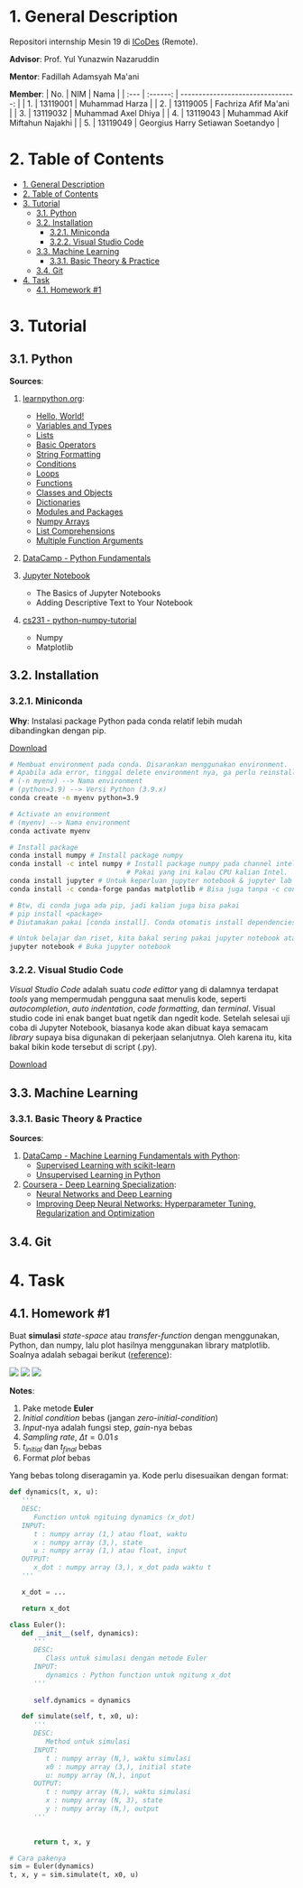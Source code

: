 # 1. General Description
Repositori internship Mesin 19 di [ICoDes](https://ik.fti.itb.ac.id/lab-icodes/) (Remote).

**Advisor**: Prof. Yul Yunazwin Nazaruddin

**Mentor**: Fadillah Adamsyah Ma'ani

**Member**:
| No.  |   NIM    |                              Nama |
| :--- | :------: | --------------------------------: |
| 1.   | 13119001 |                    Muhammad Harza |
| 2.   | 13119005 |              Fachriza Afif Ma'ani |
| 3.   | 13119032 |               Muhammad Axel Dhiya |
| 4.   | 13119043 |    Muhammad Akif Miftahun Najakhi |
| 5.   | 13119049 | Georgius Harry Setiawan Soetandyo |

# 2. Table of Contents
- [1. General Description](#1-general-description)
- [2. Table of Contents](#2-table-of-contents)
- [3. Tutorial](#3-tutorial)
  - [3.1. Python](#31-python)
  - [3.2. Installation](#32-installation)
    - [3.2.1. Miniconda](#321-miniconda)
    - [3.2.2. Visual Studio Code](#322-visual-studio-code)
  - [3.3. Machine Learning](#33-machine-learning)
    - [3.3.1. Basic Theory & Practice](#331-basic-theory--practice)
  - [3.4. Git](#34-git)
- [4. Task](#4-task)
  - [4.1. Homework #1](#41-homework-1)

# 3. Tutorial

## 3.1. Python

**Sources**:

1. [learnpython.org](https://www.learnpython.org/):
   - [Hello, World!](https://www.learnpython.org/en/Hello%2C_World%21)
   - [Variables and Types](https://www.learnpython.org/en/Variables_and_Types)
   - [Lists](https://www.learnpython.org/en/Lists)
   - [Basic Operators](https://www.learnpython.org/en/Basic_Operators)
   - [String Formatting](https://www.learnpython.org/en/String_Formatting)
   - [Conditions](https://www.learnpython.org/en/Conditions)
   - [Loops](https://www.learnpython.org/en/Loops)
   - [Functions](https://www.learnpython.org/en/Functions)
   - [Classes and Objects](https://www.learnpython.org/en/Classes_and_Objects)
   - [Dictionaries](https://www.learnpython.org/en/Dictionaries)
   - [Modules and Packages](https://www.learnpython.org/en/Modules_and_Packages)
   - [Numpy Arrays](https://www.learnpython.org/en/Numpy_Arrays)
   - [List Comprehensions](https://www.learnpython.org/en/List_Comprehensions)
   - [Multiple Function Arguments](https://www.learnpython.org/en/Multiple_Function_Arguments)

2. [DataCamp - Python Fundamentals](https://www.datacamp.com/tracks/python-fundamentals)

3. [Jupyter Notebook](https://towardsdatascience.com/a-beginners-tutorial-to-jupyter-notebooks-1b2f8705888a)
   - The Basics of Jupyter Notebooks
   - Adding Descriptive Text to Your Notebook

4. [cs231 - python-numpy-tutorial](https://cs231n.github.io/python-numpy-tutorial/#containers)
   - Numpy
   - Matplotlib

## 3.2. Installation

### 3.2.1. Miniconda

**Why**: Instalasi package Python pada conda relatif lebih mudah dibandingkan dengan pip.

[Download](https://docs.conda.io/en/latest/miniconda.html)

```bash
# Membuat environment pada conda. Disarankan menggunakan environment.
# Apabila ada error, tinggal delete environment nya, ga perlu reinstall conda.
# (-n myenv) --> Nama environment
# (python=3.9) --> Versi Python (3.9.x)
conda create -n myenv python=3.9

# Activate an environment
# (myenv) --> Nama environment
conda activate myenv

# Install package
conda install numpy # Install package numpy
conda install -c intel numpy # Install package numpy pada channel intel
                             # Pakai yang ini kalau CPU kalian Intel.
conda install jupyter # Untuk keperluan jupyter notebook & jupyter lab
conda install -c conda-forge pandas matplotlib # Bisa juga tanpa -c conda-forge

# Btw, di conda juga ada pip, jadi kalian juga bisa pakai
# pip install <package>
# Diutamakan pakai [conda install]. Conda otomatis install dependencies dari suatu package.

# Untuk belajar dan riset, kita bakal sering pakai jupyter notebook atau jupyter lab
jupyter notebook # Buka jupyter notebook
```

### 3.2.2. Visual Studio Code

*Visual Studio Code* adalah suatu *code edittor* yang di dalamnya terdapat *tools* yang mempermudah pengguna saat menulis kode, seperti *autocompletion*, *auto indentation*, *code formatting*, dan *terminal*. Visual studio code ini enak banget buat ngetik dan ngedit kode. Setelah selesai uji coba di Jupyter Notebook, biasanya kode akan dibuat kaya semacam *library* supaya bisa digunakan di pekerjaan selanjutnya. Oleh karena itu, kita bakal bikin kode tersebut di script (.py). 

[Download](https://code.visualstudio.com/Download)

## 3.3. Machine Learning

### 3.3.1. Basic Theory & Practice

**Sources**:

1. [DataCamp - Machine Learning Fundamentals with Python](https://www.datacamp.com/tracks/machine-learning-fundamentals-with-python):
   - [Supervised Learning with scikit-learn](https://www.datacamp.com/courses/supervised-learning-with-scikit-learn)
   - [Unsupervised Learning in Python](https://www.datacamp.com/courses/unsupervised-learning-in-python)
2. [Coursera - Deep Learning Specialization](https://www.coursera.org/specializations/deep-learning#courses):
   - [Neural Networks and Deep Learning](https://www.coursera.org/learn/neural-networks-deep-learning?specialization=deep-learning)
   - [Improving Deep Neural Networks: Hyperparameter Tuning, Regularization and Optimization](https://www.coursera.org/learn/deep-neural-network?specialization=deep-learning)

## 3.4. Git

# 4. Task

## 4.1. Homework #1

Buat **simulasi** *state-space* atau *transfer-function* dengan menggunakan, Python, dan numpy, lalu plot hasilnya menggunakan library matplotlib. Soalnya adalah sebagai berikut ([reference](https://www.javatpoint.com/control-system-state-space-model)):

<img src="https://render.githubusercontent.com/render/math?math=%5Cmathbf%7Bx%7D(t)%3D%5Cbegin%7Bbmatrix%7Dx_1(t)%20%26%20x_2(t)%20%26%20x_3(t)%5Cend%7Bbmatrix%7D%5E%5Cmathrm%7BT%7D">

<img src="https://render.githubusercontent.com/render/math?math=%5Cdot%7B%5Cmathbf%7Bx%7D%7D(t)%20%3D%20%5Cbegin%7Bbmatrix%7D0%20%26%201%20%26%200%20%5C%5C%200%20%26%200%20%26%201%20%5C%5C%20-10%20%26%20-11%20%26%20-6%20%5Cend%7Bbmatrix%7D%5Cmathbf%7Bx%7D(t)%2B%5Cbegin%7Bbmatrix%7D0%5C%5C0%5C%5C8%5Cend%7Bbmatrix%7Du(t)">

<img src="https://render.githubusercontent.com/render/math?math=%24y(t)%3D%5Cbegin%7Bbmatrix%7D1%20%26%200%20%26%200%5Cend%7Bbmatrix%7D%5Cmathbf%7Bx%7D(t)%24">

**Notes**:
1. Pake metode **Euler**
2. *Initial condition* bebas (jangan *zero-initial-condition*)
3. *Input*-nya adalah fungsi step, *gain*-nya bebas
4. *Sampling rate*, $\Delta t=0.01 \, s$
5. $t_{initial}$ dan $t_{final}$ bebas
6. Format *plot* bebas

Yang bebas tolong diseragamin ya. Kode perlu disesuaikan dengan format:

```python
def dynamics(t, x, u):
   '''
   DESC:
      Function untuk ngituing dynamics (x_dot)
   INPUT:
      t : numpy array (1,) atau float, waktu
      x : numpy array (3,), state
      u : numpy array (1,) atau float, input
   OUTPUT:
      x_dot : numpy array (3,), x_dot pada waktu t
   '''

   x_dot = ...

   return x_dot

class Euler():
   def __init__(self, dynamics):
      '''
      DESC:
         Class untuk simulasi dengan metode Euler
      INPUT:
         dynamics : Python function untuk ngitung x_dot
      '''
      
      self.dynamics = dynamics

   def simulate(self, t, x0, u):
      '''
      DESC:
         Method untuk simulasi
      INPUT:
         t : numpy array (N,), waktu simulasi
         x0 : numpy array (3,), initial state
         u: numpy array (N,), input
      OUTPUT:
         t : numpy array (N,), waktu simulasi
         x : numpy array (N, 3), state
         y : numpy array (N,), output
      '''
      

      return t, x, y

# Cara pakenya
sim = Euler(dynamics)
t, x, y = sim.simulate(t, x0, u)
```